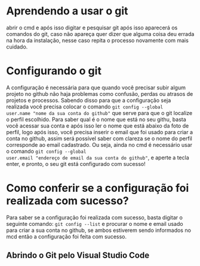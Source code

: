 # Aprendendo a usar o git

abrir o cmd e após isso digitar e pesquisar git
após isso aparecerá os comandos do git, caso não apareça quer dizer que alguma coisa deu errada na hora da instalação, nesse caso repita o processo novamente com mais cuidado.

# Configurando o git

A configuração é necessária para que quando você precisar subir algum projeto no github não haja problemas como confusão, perdas ou atrasos de projetos e processos. Sabendo disso para que a configuração seja realizada você precisa colocar o comando <code>git config --global user.name "nome da sua conta do github"</code> que serve para que o git localize o perfil escolhido. Para saber qual é o nome que está no seu githu, basta você acessar sua conta e após isso ler o nome que está abaixo da foto de perfil, logo após isso, você precisa inserir o email que foi usado para criar a conta no github, assim será possível saber com clareza se o nome do perfil corresponde ao email cadastrado. Ou seja, ainda no cmd é necessário usar o comando <code>git config --global user.email "endereço de email da sua conta do github"</code>, e aperte a tecla enter, e pronto, o seu git está configurado com sucesso!

# Como conferir se a configuração foi realizada com sucesso?

Para saber se a configuração foi realizada com sucesso, basta digitar o seguinte comando: <code>git config --list</code> e procurar o nome e email usado para criar a sua conta no github, se ambos estiverem sendo informados no mcd então a configuração foi feita com sucesso.

## Abrindo o Git pelo Visual Studio Code
